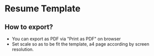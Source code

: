# Resume Template 
## How to export?
- You can export as PDF via "Print as PDF" on browser
- Set scale so as to be fit the template, a4 page according by screen resolution.
